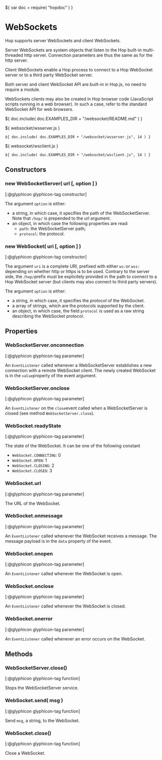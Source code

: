 ${ var doc = require( "hopdoc" ) }

WebSockets
==========

Hop supports server WebSockets and client WebSockets.

Server WebSockets are system objects that listen to the Hop built-in
multi-threaded http server. Connection parameters are thus the same as
for the http server.

Client WebSockets enable a Hop process to connect to a Hop WebSocket
server or to a third party WebSocket server.

Both server and client WebSocket API are built-in in Hop.js, no need
to require a module.

WebSockets clients may also be created in Hop browser code (JavaScript
scripts running in a web browser). In such a case, refer to the
standard WebSocket API for web browsers.


${ doc.include( doc.EXAMPLES_DIR + "/websocket/README.md" ) }

${ <span class="label label-info">websocket/wsserver.js</span> }

```hopscript
${ doc.include( doc.EXAMPLES_DIR + "/websocket/wsserver.js", 14 ) }
```

${ <span class="label label-info">websocket/wsclient.js</span> }

```hopscript
${ doc.include( doc.EXAMPLES_DIR + "/websocket/wsclient.js", 14 ) }
```

Constructors
------------

### new WebSocketServer( url [, option ] ) ###
[:@glyphicon glyphicon-tag constructor]

The argument `option` is either:

 * a string, in which case, it specifies the path of the
   WebSocketServer. Note that `/hop/` is prepended to the url argument.
 * an object, in which case the following properties are read:
   * `path`: the WebSocketServer path;
   * `protocol`: the protocol.


### new WebSocket( uri [, option ] ) ###
[:@glyphicon glyphicon-tag constructor]

The argument `uri` is a complete URI, prefixed with either `ws:`or
`wss:` depending on whether http or https is to be used. Contrary to
the server side, the `/hop/`prefix must be explicitely provided in the
path to connect to a Hop WebSocket server (but clients may also
connect to third party servers).

The argument `option` is either:

 * a string, in which case, it specifies the _protocol_ of the WebSocket.
 * a array of strings, which are the protocols supported by the client.
 * an object, in which case, the field `protocol` is used as a raw
 string describing the WebSocket protocol.


Properties
----------

### WebSocketServer.onconnection ###
[:@glyphicon glyphicon-tag parameter]

An `EventListener` called whenever a WebSocketServer establishes a new
connection with a remote WebSocket client. The newly created WebSocket
is in the `value`property of the event argument.

### WebSocketServer.onclose ###
[:@glyphicon glyphicon-tag parameter]

An `EventListener` on the `close`event called when a WebSocketServer is
closed (see method `WebSocketServer.close`).

### WebSocket.readyState ###
[:@glyphicon glyphicon-tag parameter]

The state of the WebSocket. It can be one of the following constant

 * `WebSocket.CONNECTING`: 0
 * `WebSocket.OPEN`: 1
 * `WebSocket.CLOSING`: 2
 * `WebSocket.CLOSED`: 3

### WebSocket.url ###
[:@glyphicon glyphicon-tag parameter]

The URL of the WebSocket.

### WebSocket.onmessage ###
[:@glyphicon glyphicon-tag parameter]

An `EventListener` called whenever the WebSocket receives a
message. The message payload is in the `data` property of the event.

### WebSocket.onopen ###
[:@glyphicon glyphicon-tag parameter]

An `EventListener` called whenever the WebSocket is open.

### WebSocket.onclose ###
[:@glyphicon glyphicon-tag parameter]

An `EventListener` called whenever the WebSocket is closed.

### WebSocket.onerror ###
[:@glyphicon glyphicon-tag parameter]

An `EventListener` called whenever an error occurs on the WebSocket.

Methods
-------

### WebSocketServer.close() ###
[:@glyphicon glyphicon-tag function]

Stops the WebSocketServer service.

### WebSocket.send( msg ) ###
[:@glyphicon glyphicon-tag function]

Send `msg`, a string, to the WebSocket.

### WebSocket.close() ###
[:@glyphicon glyphicon-tag function]

Close a WebSocket.

